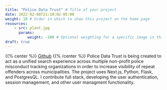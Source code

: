 ```yaml
---
title: "Police Data Trust" # Title of your project
date: 2022-02-08T21:10:02-05:00
weight: 10 # Order in which to show this project on the home page
resources:
    - src: plant.jpg
      params:
          weight: -100 # Optional weighting for a specific image in this project folder
draft: true
---
```

{{% center %}} 
[Github](https://github.com/codeforboston/police-data-trust)
{{% /center %}}
Police Data Trust is being created to act as a unified search experience across multiple non-profit police misconduct tracking organizations in order to increase visibility of repeat offenders across municipalities. The project uses Next.js, Python, Flask, and PostgresQL. I contribute full stack, developing the user authentication, session management, and other user managment functionality. 